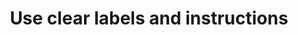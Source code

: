 ---
title: Use clear labels and instructions
permalink: /coga-draft/guide/certain/clear-labels
github:
  repository: w3c/wai-coga
layout: guide
feedbackmail: wai@w3.org

---